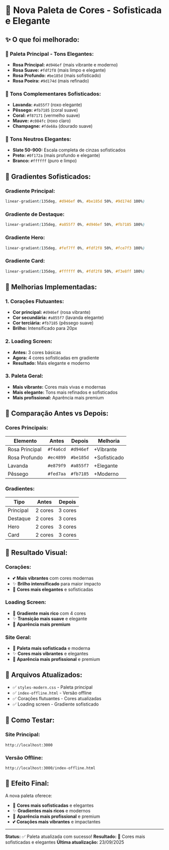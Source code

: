 # 🎨 Nova Paleta de Cores - Sofisticada e Elegante

## ✨ **O que foi melhorado:**

### 🎯 **Paleta Principal - Tons Elegantes:**
- **Rosa Principal:** `#d946ef` (mais vibrante e moderno)
- **Rosa Suave:** `#fdf2f8` (mais limpo e elegante)
- **Rosa Profundo:** `#be185d` (mais sofisticado)
- **Rosa Poeira:** `#9d174d` (mais refinado)

### 🌈 **Tons Complementares Sofisticados:**
- **Lavanda:** `#a855f7` (roxo elegante)
- **Pêssego:** `#fb7185` (coral suave)
- **Coral:** `#f87171` (vermelho suave)
- **Mauve:** `#c084fc` (roxo claro)
- **Champagne:** `#fde68a` (dourado suave)

### 🎨 **Tons Neutros Elegantes:**
- **Slate 50-900:** Escala completa de cinzas sofisticados
- **Preto:** `#0f172a` (mais profundo e elegante)
- **Branco:** `#ffffff` (puro e limpo)

## 🚀 **Gradientes Sofisticados:**

### **Gradiente Principal:**
```css
linear-gradient(135deg, #d946ef 0%, #be185d 50%, #9d174d 100%)
```

### **Gradiente de Destaque:**
```css
linear-gradient(135deg, #a855f7 0%, #d946ef 50%, #fb7185 100%)
```

### **Gradiente Hero:**
```css
linear-gradient(135deg, #fef7ff 0%, #fdf2f8 50%, #fce7f3 100%)
```

### **Gradiente Card:**
```css
linear-gradient(135deg, #ffffff 0%, #fdf2f8 50%, #f3e8ff 100%)
```

## 💫 **Melhorias Implementadas:**

### **1. Corações Flutuantes:**
- **Cor principal:** `#d946ef` (rosa vibrante)
- **Cor secundária:** `#a855f7` (lavanda elegante)
- **Cor terciária:** `#fb7185` (pêssego suave)
- **Brilho:** Intensificado para 20px

### **2. Loading Screen:**
- **Antes:** 3 cores básicas
- **Agora:** 4 cores sofisticadas em gradiente
- **Resultado:** Mais elegante e moderno

### **3. Paleta Geral:**
- **Mais vibrante:** Cores mais vivas e modernas
- **Mais elegante:** Tons mais refinados e sofisticados
- **Mais profissional:** Aparência mais premium

## 🎯 **Comparação Antes vs Depois:**

### **Cores Principais:**
| Elemento | Antes | Depois | Melhoria |
|----------|-------|--------|----------|
| Rosa Principal | `#f4a6cd` | `#d946ef` | +Vibrante |
| Rosa Profundo | `#ec4899` | `#be185d` | +Sofisticado |
| Lavanda | `#e879f9` | `#a855f7` | +Elegante |
| Pêssego | `#fed7aa` | `#fb7185` | +Moderno |

### **Gradientes:**
| Tipo | Antes | Depois |
|------|-------|--------|
| Principal | 2 cores | 3 cores |
| Destaque | 2 cores | 3 cores |
| Hero | 2 cores | 3 cores |
| Card | 2 cores | 3 cores |

## 🎨 **Resultado Visual:**

### **Corações:**
- 💕 **Mais vibrantes** com cores modernas
- ✨ **Brilho intensificado** para maior impacto
- 🎨 **Cores mais elegantes** e sofisticadas

### **Loading Screen:**
- 🌈 **Gradiente mais rico** com 4 cores
- ✨ **Transição mais suave** e elegante
- 🎯 **Aparência mais premium**

### **Site Geral:**
- 🎨 **Paleta mais sofisticada** e moderna
- ✨ **Cores mais vibrantes** e elegantes
- 🚀 **Aparência mais profissional** e premium

## 🚀 **Arquivos Atualizados:**
- ✅ `styles-modern.css` - Paleta principal
- ✅ `index-offline.html` - Versão offline
- ✅ Corações flutuantes - Cores atualizadas
- ✅ Loading screen - Gradiente sofisticado

## 🎯 **Como Testar:**

### **Site Principal:**
```
http://localhost:3000
```

### **Versão Offline:**
```
http://localhost:3000/index-offline.html
```

## 💫 **Efeito Final:**
A nova paleta oferece:
- 🎨 **Cores mais sofisticadas** e elegantes
- ✨ **Gradientes mais ricos** e modernos
- 🚀 **Aparência mais profissional** e premium
- 💕 **Corações mais vibrantes** e impactantes

---
**Status:** ✅ Paleta atualizada com sucesso!
**Resultado:** 🎨 Cores mais sofisticadas e elegantes
**Última atualização:** 23/09/2025
